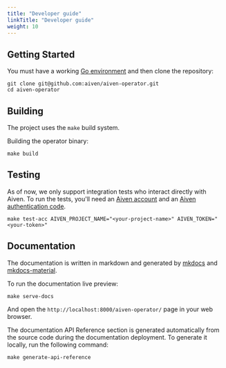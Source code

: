 ```yaml
---
title: "Developer guide"
linkTitle: "Developer guide"
weight: 10
---
```


## Getting Started

You must have a working [Go environment](https://golang.org/doc/install) and then clone the repository:

```shell
git clone git@github.com:aiven/aiven-operator.git
cd aiven-operator
```

## Building

The project uses the `make` build system.

Building the operator binary:

```shell
make build
```

## Testing

As of now, we only support integration tests who interact directly with Aiven. To run the tests, you'll need
an [Aiven account](https://console.aiven.io/signup?utm_source=github&utm_medium=organic&utm_campaign=k8s-operator&utm_content=signup)
and an [Aiven authentication code](https://help.aiven.io/en/articles/2059201-authentication-tokens).

```shell
make test-acc AIVEN_PROJECT_NAME="<your-project-name>" AIVEN_TOKEN="<your-token>"
```

## Documentation

The documentation is written in markdown and generated by [mkdocs](https://www.mkdocs.org/)
and [mkdocs-material](https://squidfunk.github.io/mkdocs-material/). 

To run the documentation live preview:

```shell
make serve-docs
```

And open the `http://localhost:8000/aiven-operator/` page in your web browser.

The documentation API Reference section is generated automatically from
the source code during the documentation deployment. To generate it locally, run the following command:

```shell
make generate-api-reference
```
